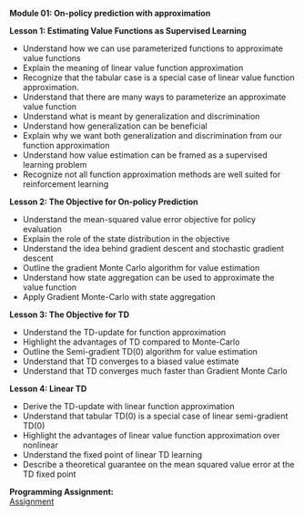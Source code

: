 **Module 01: On-policy prediction with approximation**  

**Lesson 1: Estimating Value Functions as Supervised Learning**  
- Understand how we can use parameterized functions to approximate value functions
- Explain the meaning of linear value function approximation
- Recognize that the tabular case is a special case of linear value function approximation.
- Understand that there are many ways to parameterize an approximate value function
- Understand what is meant by generalization and discrimination
- Understand how generalization can be beneficial
- Explain why we want both generalization and discrimination from our function approximation
- Understand how value estimation can be framed as a supervised learning problem
- Recognize not all function approximation methods are well suited for reinforcement learning

**Lesson 2: The Objective for On-policy Prediction**  
- Understand the mean-squared value error objective for policy evaluation
- Explain the role of the state distribution in the objective
- Understand the idea behind gradient descent and stochastic gradient descent
- Outline the gradient Monte Carlo algorithm for value estimation
- Understand how state aggregation can be used to approximate the value function
- Apply Gradient Monte-Carlo with state aggregation

**Lesson 3: The Objective for TD**  
- Understand the TD-update for function approximation
- Highlight the advantages of TD compared to Monte-Carlo
- Outline the Semi-gradient TD(0) algorithm for value estimation
- Understand that TD converges to a biased value estimate
- Understand that TD converges much faster than Gradient Monte Carlo

**Lesson 4: Linear TD**  
- Derive the TD-update with linear function approximation
- Understand that tabular TD(0) is a special case of linear semi-gradient TD(0)
- Highlight the advantages of linear value function approximation over nonlinear
- Understand the fixed point of linear TD learning
- Describe a theoretical guarantee on the mean squared value error at the TD fixed point

**Programming Assignment:**  
[Assignment]()
